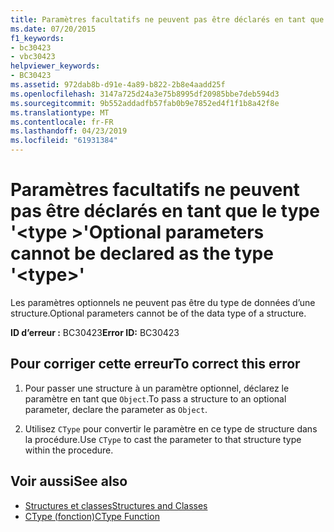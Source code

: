 ```yaml
---
title: Paramètres facultatifs ne peuvent pas être déclarés en tant que le type '<type>'
ms.date: 07/20/2015
f1_keywords:
- bc30423
- vbc30423
helpviewer_keywords:
- BC30423
ms.assetid: 972dab8b-d91e-4a89-b822-2b8e4aadd25f
ms.openlocfilehash: 3147a725d24a3e75b8995df20985bbe7deb594d3
ms.sourcegitcommit: 9b552addadfb57fab0b9e7852ed4f1f1b8a42f8e
ms.translationtype: MT
ms.contentlocale: fr-FR
ms.lasthandoff: 04/23/2019
ms.locfileid: "61931384"
---
```

# <a name="optional-parameters-cannot-be-declared-as-the-type-type"></a><span data-ttu-id="d2795-102">Paramètres facultatifs ne peuvent pas être déclarés en tant que le type '\<type >'</span><span class="sxs-lookup"><span data-stu-id="d2795-102">Optional parameters cannot be declared as the type '\<type>'</span></span>
<span data-ttu-id="d2795-103">Les paramètres optionnels ne peuvent pas être du type de données d’une structure.</span><span class="sxs-lookup"><span data-stu-id="d2795-103">Optional parameters cannot be of the data type of a structure.</span></span>  
  
 <span data-ttu-id="d2795-104">**ID d’erreur :** BC30423</span><span class="sxs-lookup"><span data-stu-id="d2795-104">**Error ID:** BC30423</span></span>  
  
## <a name="to-correct-this-error"></a><span data-ttu-id="d2795-105">Pour corriger cette erreur</span><span class="sxs-lookup"><span data-stu-id="d2795-105">To correct this error</span></span>  
  
1. <span data-ttu-id="d2795-106">Pour passer une structure à un paramètre optionnel, déclarez le paramètre en tant que `Object`.</span><span class="sxs-lookup"><span data-stu-id="d2795-106">To pass a structure to an optional parameter, declare the parameter as `Object`.</span></span>  
  
2. <span data-ttu-id="d2795-107">Utilisez `CType` pour convertir le paramètre en ce type de structure dans la procédure.</span><span class="sxs-lookup"><span data-stu-id="d2795-107">Use `CType` to cast the parameter to that structure type within the procedure.</span></span>  
  
## <a name="see-also"></a><span data-ttu-id="d2795-108">Voir aussi</span><span class="sxs-lookup"><span data-stu-id="d2795-108">See also</span></span>

- [<span data-ttu-id="d2795-109">Structures et classes</span><span class="sxs-lookup"><span data-stu-id="d2795-109">Structures and Classes</span></span>](../../visual-basic/programming-guide/language-features/data-types/structures-and-classes.md)
- [<span data-ttu-id="d2795-110">CType (fonction)</span><span class="sxs-lookup"><span data-stu-id="d2795-110">CType Function</span></span>](../../visual-basic/language-reference/functions/ctype-function.md)
